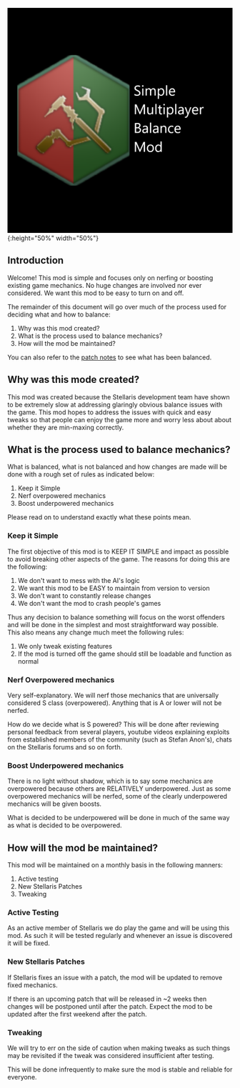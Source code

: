 ![thumbnail](thumbnail.png){:height="50%" width="50%"}

## Introduction
Welcome! This mod is simple and focuses only on nerfing or boosting existing game mechanics. No huge changes are involved nor ever considered. We want this mod to be easy to turn on and off.

The remainder of this document will go over much of the process used for deciding what and how to balance:

1. Why was this mod created?
2. What is the process used to balance mechanics?
3. How will the mod be maintained?

You can also refer to the [patch notes](patch_notes.md) to see what has been balanced.



## Why was this mode created?
This mod was created because the Stellaris development team have shown to be extremely slow at addressing glaringly obvious balance issues with the game. This mod hopes to address the issues with quick and easy tweaks so that people can enjoy the game more and worry less about about whether they are min-maxing correctly.

## What is the process used to balance mechanics?

What is balanced, what is not balanced and how changes are made will be done with a rough set of rules as indicated below:

1. Keep it Simple
2. Nerf overpowered mechanics
3. Boost underpowered mechanics

Please read on to understand exactly what these points mean.

### Keep it Simple
The first objective of this mod is to KEEP IT SIMPLE and impact as possible to avoid breaking other aspects of the game. The reasons for doing this are the following:

1. We don't want to mess with the AI's logic
2. We want this mod to be EASY to maintain from version to version
3. We don't want to constantly release changes
4. We don't want the mod to crash people's games

Thus any decision to balance something will focus on the worst offenders and will be done in the simplest and most straightforward way possible. This also means any change much meet the following rules:

1. We only tweak existing features
2. If the mod is turned off the game should still be loadable and function as normal

### Nerf Overpowered mechanics
Very self-explanatory. We will nerf those mechanics that are universally considered S class (overpowered). Anything that is A or lower will not be nerfed. 

How do we decide what is S powered? This will be done after reviewing personal feedback from several players, youtube videos explaining exploits from established members of the community (such as Stefan Anon's), chats on the Stellaris forums and so on forth.

### Boost Underpowered mechanics
There is no light without shadow, which is to say some mechanics are overpowered because others are RELATIVELY underpowered. Just as some overpowered mechanics will be nerfed, some of the clearly underpowered mechanics will be given boosts.

What is decided to be underpowered will be done in much of the same way as what is decided to be overpowered.


## How will the mod be maintained?

This mod will be maintained on a monthly basis in the following manners:

1. Active testing
2. New Stellaris Patches
3. Tweaking

### Active Testing

As an active member of Stellaris we do play the game and will be using this mod. As such it will be tested regularly and whenever an issue is discovered it will be fixed.

### New Stellaris Patches

If Stellaris fixes an issue with a patch, the mod will be updated to remove fixed mechanics.

If there is an upcoming patch that will be released in ~2 weeks then changes will be postponed until after the patch. Expect the mod to be updated after the first weekend after the patch.

### Tweaking

We will try to err on the side of caution when making tweaks as such things may be revisited if the tweak was considered insufficient after testing.

This will be done infrequently to make sure the mod is stable and reliable for everyone.